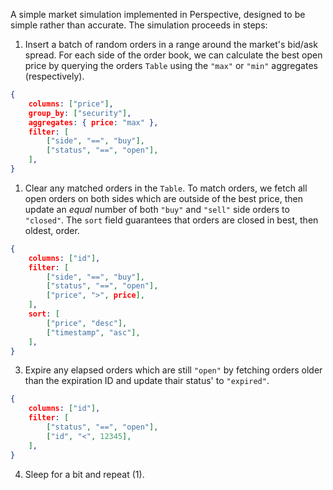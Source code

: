 
A simple market simulation implemented in Perspective, designed to be simple
rather than accurate. The simulation proceeds in steps:

1) Insert a batch of random orders in a range around the market's bid/ask
   spread. For each side of the order book, we can calculate the best open price
   by querying the orders `Table` using the `"max"` or `"min"` aggregates
   (respectively).

```json
{
    columns: ["price"],
    group_by: ["security"],
    aggregates: { price: "max" },
    filter: [
        ["side", "==", "buy"],
        ["status", "==", "open"],
    ],
}
```

1) Clear any matched orders in the `Table`.  To match orders, we fetch all open
   orders on both sides which are outside of the best price, then update an
   _equal_ number of both `"buy"` and `"sell"` side orders to `"closed"`.  The
   `sort` field guarantees that orders are closed in best, then oldest, order.

```json
{
    columns: ["id"],
    filter: [
        ["side", "==", "buy"],
        ["status", "==", "open"],
        ["price", ">", price],
    ],
    sort: [
        ["price", "desc"],
        ["timestamp", "asc"],
    ],
}
```

3) Expire any elapsed orders which are still `"open"` by fetching orders older
   than the expiration ID and update thair status' to `"expired"`.

```json
{
    columns: ["id"],
    filter: [
        ["status", "==", "open"],
        ["id", "<", 12345],
    ],
}
```

4) Sleep for a bit and repeat (1).